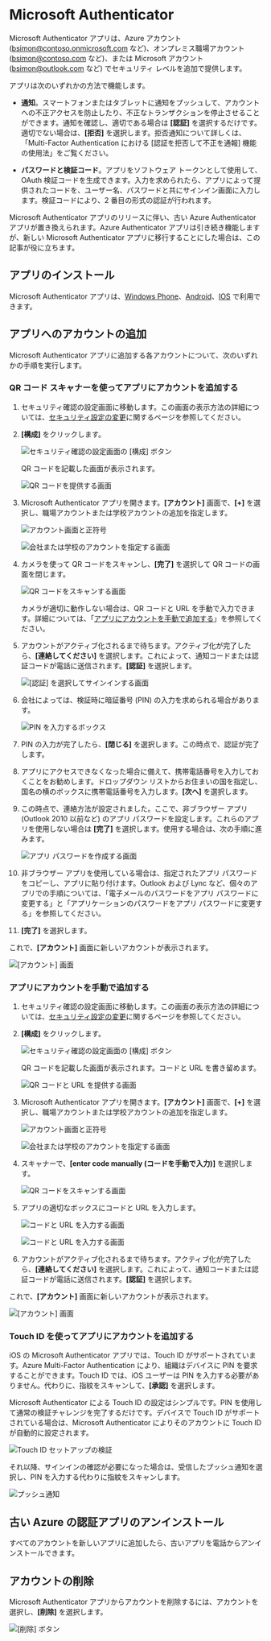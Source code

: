 <properties
	pageTitle="携帯電話向けの Microsoft Authenticator アプリ | Microsoft Azure"
	description="Azure Authenticatior の最新バージョンにアップグレードする方法について説明します。"
	services="multi-factor-authentication"
	documentationCenter=""
	authors="kgremban"
	manager="femila"
	editor="curtland"/>

<tags
	ms.service="multi-factor-authentication"
	ms.workload="identity"
	ms.tgt_pltfrm="na"
	ms.devlang="na"
	ms.topic="article"
	ms.date="08/22/2016"
	ms.author="kgremban"/>

# Microsoft Authenticator

Microsoft Authenticator アプリは、Azure アカウント (bsimon@contoso.onmicrosoft.com など)、オンプレミス職場アカウント (bsimon@contoso.com など)、または Microsoft アカウント (bsimon@outlook.com など) でセキュリティ レベルを追加で提供します。

アプリは次のいずれかの方法で機能します。

- **通知**。スマートフォンまたはタブレットに通知をプッシュして、アカウントへの不正アクセスを防止したり、不正なトランザクションを停止させることができます。通知を確認し、適切である場合は **[認証]** を選択するだけです。適切でない場合は、**[拒否]** を選択します。拒否通知について詳しくは、「Multi-Factor Authentication における [認証を拒否して不正を通報] 機能の使用法」をご覧ください。

- **パスワードと検証コード**。アプリをソフトウェア トークンとして使用して、OAuth 検証コードを生成できます。入力を求められたら、アプリによって提供されたコードを、ユーザー名、パスワードと共にサインイン画面に入力します。検証コードにより、2 番目の形式の認証が行われます。

Microsoft Authenticator アプリのリリースに伴い、古い Azure Authenticator アプリが置き換えられます。Azure Authenticator アプリは引き続き機能しますが、新しい Microsoft Authenticator アプリに移行することにした場合は、この記事が役に立ちます。

## アプリのインストール

Microsoft Authenticator アプリは、[Windows Phone](http://go.microsoft.com/fwlink/?Linkid=825071)、[Android](http://go.microsoft.com/fwlink/?Linkid=825072)、[IOS](http://go.microsoft.com/fwlink/?Linkid=825073) で利用できます。

## アプリへのアカウントの追加

Microsoft Authenticator アプリに追加する各アカウントについて、次のいずれかの手順を実行します。

### QR コード スキャナーを使ってアプリにアカウントを追加する

1. セキュリティ確認の設定画面に移動します。この画面の表示方法の詳細については、[セキュリティ設定の変更](multi-factor-authentication-end-user-manage-settings.md)に関するページを参照してください。

2. **[構成]** をクリックします。

	![セキュリティ確認の設定画面の [構成] ボタン](./media/multi-factor-authentication-azure-authenticator/azureauthe.png)

	QR コードを記載した画面が表示されます。

	![QR コードを提供する画面](./media/multi-factor-authentication-azure-authenticator/barcode2.png)

3. Microsoft Authenticator アプリを開きます。**[アカウント]** 画面で、**[+]** を選択し、職場アカウントまたは学校アカウントの追加を指定します。

	![アカウント画面と正符号](./media/multi-factor-authentication-azure-authenticator/addaccount3.png)

	![会社または学校のアカウントを指定する画面](./media/multi-factor-authentication-end-user-first-time-mobile-app/scan.png)

4. カメラを使って QR コードをスキャンし、**[完了]** を選択して QR コードの画面を閉じます。

	![QR コードをスキャンする画面](./media/multi-factor-authentication-end-user-first-time-mobile-app/scan2.png)

	カメラが適切に動作しない場合は、QR コードと URL を手動で入力できます。詳細については、「[アプリにアカウントを手動で追加する](#add-an-account-to-the-app-manually)」を参照してください。

5. アカウントがアクティブ化されるまで待ちます。アクティブ化が完了したら、**[連絡してください]** を選択します。これによって、通知コードまたは認証コードが電話に送信されます。**[認証]** を選択します。

	![[認証] を選択してサインインする画面](./media/multi-factor-authentication-end-user-first-time-mobile-app/verify.png)

6. 会社によっては、検証時に暗証番号 (PIN) の入力を求められる場合があります。

	![PIN を入力するボックス](./media/multi-factor-authentication-end-user-first-time-mobile-app/scan3.png)

7. PIN の入力が完了したら、**[閉じる]** を選択します。この時点で、認証が完了します。
8. アプリにアクセスできなくなった場合に備えて、携帯電話番号を入力しておくことをお勧めします。ドロップダウン リストからお住まいの国を指定し、国名の横のボックスに携帯電話番号を入力します。**[次へ]** を選択します。
9. この時点で、連絡方法が設定されました。ここで、非ブラウザー アプリ (Outlook 2010 以前など) のアプリ パスワードを設定します。これらのアプリを使用しない場合は **[完了]** を選択します。使用する場合は、次の手順に進みます。

	![アプリ パスワードを作成する画面](./media/multi-factor-authentication-end-user-first-time-mobile-app/step4.png)

10. 非ブラウザー アプリを使用している場合は、指定されたアプリ パスワードをコピーし、アプリに貼り付けます。Outlook および Lync など、個々のアプリでの手順については、「電子メールのパスワードをアプリ パスワードに変更する」と「アプリケーションのパスワードをアプリ パスワードに変更する」を参照してください。
11. **[完了]** を選択します。

これで、**[アカウント]** 画面に新しいアカウントが表示されます。

![[アカウント] 画面](./media/multi-factor-authentication-azure-authenticator/accounts.png)

### アプリにアカウントを手動で追加する

1. セキュリティ確認の設定画面に移動します。この画面の表示方法の詳細については、[セキュリティ設定の変更](multi-factor-authentication-end-user-manage-settings.md)に関するページを参照してください。

2. **[構成]** をクリックします。

	![セキュリティ確認の設定画面の [構成] ボタン](./media/multi-factor-authentication-azure-authenticator/azureauthe.png)

	QR コードを記載した画面が表示されます。コードと URL を書き留めます。

	![QR コードと URL を提供する画面](./media/multi-factor-authentication-azure-authenticator/barcode2.png)

3. Microsoft Authenticator アプリを開きます。**[アカウント]** 画面で、**[+]** を選択し、職場アカウントまたは学校アカウントの追加を指定します。

	![アカウント画面と正符号](./media/multi-factor-authentication-azure-authenticator/addaccount3.png)

	![会社または学校のアカウントを指定する画面](./media/multi-factor-authentication-end-user-first-time-mobile-app/scan.png)

4. スキャナーで、**[enter code manually (コードを手動で入力)]** を選択します。

	![QR コードをスキャンする画面](./media/multi-factor-authentication-end-user-first-time-mobile-app/scan2.png)

5. アプリの適切なボックスにコードと URL を入力します。

	![コードと URL を入力する画面](./media/multi-factor-authentication-azure-authenticator/manual.png)

	![コードと URL を入力する画面](./media/multi-factor-authentication-end-user-first-time-mobile-app/addaccount2.png)

6. アカウントがアクティブ化されるまで待ちます。アクティブ化が完了したら、**[連絡してください]** を選択します。これによって、通知コードまたは認証コードが電話に送信されます。**[認証]** を選択します。

これで、**[アカウント]** 画面に新しいアカウントが表示されます。

![[アカウント] 画面](./media/multi-factor-authentication-azure-authenticator/accounts.png)

### Touch ID を使ってアプリにアカウントを追加する

iOS の Microsoft Authenticator アプリでは、Touch ID がサポートされています。Azure Multi-Factor Authentication により、組織はデバイスに PIN を要求することができます。Touch ID では、iOS ユーザーは PIN を入力する必要がありません。代わりに、指紋をスキャンして、**[承認]** を選択します。

Microsoft Authenticator による Touch ID の設定はシンプルです。PIN を使用して通常の検証チャレンジを完了するだけです。デバイスで Touch ID がサポートされている場合は、Microsoft Authenticator によりそのアカウントに Touch ID が自動的に設定されます。

![Touch ID セットアップの検証](./media/multi-factor-authentication-azure-authenticator/touchid1.png)

それ以降、サインインの確認が必要になった場合は、受信したプッシュ通知を選択し、PIN を入力する代わりに指紋をスキャンします。

![プッシュ通知](./media/multi-factor-authentication-azure-authenticator/touchid2.png)

## 古い Azure の認証アプリのアンインストール

すべてのアカウントを新しいアプリに追加したら、古いアプリを電話からアンインストールできます。

## アカウントの削除

Microsoft Authenticator アプリからアカウントを削除するには、アカウントを選択し、**[削除]** を選択します。

![[削除] ボタン](./media/multi-factor-authentication-azure-authenticator/remove.png)

<!---HONumber=AcomDC_0921_2016-->